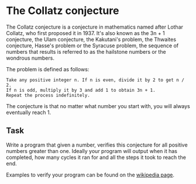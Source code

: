 # The Collatz conjecture

The Collatz conjecture is a conjecture in mathematics named after Lothar Collatz, who first proposed it in 1937. It's also known as the 3n + 1 conjecture, the Ulam conjecture, the Kakutani's problem, the Thwaites conjecture, Hasse's problem or the Syracuse problem, the sequence of numbers that results is referred to as the hailstone numbers or the wondrous numbers.

The problem is defined as follows:
```
Take any positive integer n. If n is even, divide it by 2 to get n / 2.
If n is odd, multiply it by 3 and add 1 to obtain 3n + 1.
Repeat the process indefinitely.
```

The conjecture is that no matter what number you start with, you will always eventually reach 1.

## Task
Write a program that given a number, verifies this conjecture for all positive numbers greater than one. Ideally your program will output when it has completed, how many cycles it ran for and all the steps it took to reach the end.

Examples to verify your program can be found on the [wikipedia page](https://en.wikipedia.org/wiki/Collatz_conjecture).